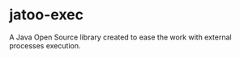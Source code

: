 jatoo-exec
==========

A Java Open Source library created to ease the work with external processes execution.
